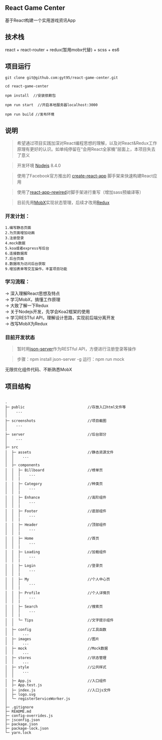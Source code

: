 ## React Game Center
基于React构建一个实用游戏资讯App

## 技术栈
react + react-router + redux(暂用mobx代替) + scss + es6

## 项目运行
```
git clone git@github.com:gyt95/react-game-center.git

cd react-game-center

npm install  //安装依赖包

npm run start  //开启本地服务器localhost:3000

npm run build //发布环境
```

## 说明
> 希望通过项目实践加深对React编程思想的理解，以及对React&Redux工作原理有更好的认识。如单纯停留在“会用React全家桶”层面上，本项目失去了意义

> 开发环境 [Nodejs](https://nodejs.org/zh-cn/) 8.4.0

> 使用了Facebook官方推出的 [create-react-app](https://github.com/facebookincubator/create-react-app) 脚手架来快速构建React应用

> 使用了[react-app-rewired](https://github.com/timarney/react-app-rewired)对脚手架进行重写（增加sass预编译等）

> 目前先用[MobX](https://github.com/mobxjs/mobx)实现状态管理，后续才改用[Redux](https://github.com/reactjs/redux)

### 开发计划：
```
1.编写静态页面  
2.为页面增加动画  
3.注册登录  
4.mock数据  
5.koa或者express写后台  
6.连接数据库  
7.后台页面  
8.数据改为访问后台获取
9.增加表单等交互操作，丰富项目功能
```

### 学习流程：

-> 深入理解React思想及特点  
-> 学习MobX，搞懂工作原理  
-> 大致了解一下Redux  
-> 关于Nodejs开发，先学会Koa2框架的使用  
-> 学习RESTful API，理解设计思路，实现前后端分离开发  
-> 改写MobX为Redux  

### 目前开发状态
  
> 暂时用[json-server](https://github.com/typicode/json-server)作为RESTful API，方便进行注册登录等操作  

> 步骤：npm install json-server -g
> 运行：npm run mock
  
无限优化组件代码、不断熟悉MobX

## 项目结构

```

.
├─ public                             //存放入口html文件等
│    ...
│
├─ screenshots                        //项目截图
│    ...
│
├─ server                             //后台部分
│    ...
│
├─ src
│  ├─ assets                          //静态资源文件
│  │    ...
│  │
│  ├─ components
│  │  ├─ Billboard                    //榜单页
│  │  │    ...
│  │  |
│  │  ├─ Category                     //种类页
│  │  │    ...
│  │  |
│  │  ├─ Enhance                      //高阶组件
│  │  │    ...
│  │  |
│  │  ├─ Footer                       //底部组件
│  │  │    ...
│  │  |
│  │  ├─ Header                       //顶部组件
│  │  │    ...
│  │  |
│  │  ├─ Home                         //首页
│  │  │    ...
│  │  |
│  │  ├─ Loading                      //加载组件
│  │  │    ...
│  │  |
│  │  ├─ Login                        //登录页
│  │  │    ...
│  │  |
│  │  ├─ My                           //个人中心页
│  │  │    ...
│  │  |
│  │  ├─ Profile                      //个人详情页
│  │  │    ...
│  │  |
│  │  ├─ Search                       //搜索页
│  │  │    ...
│  │  |
│  │  └─ Tips                         //文字提示组件
│  │
│  ├─ config                          //工具函数
│  │    ...
│  ├─ images                          //图片
│  │    ...
│  ├─ mock                            //Mock数据
│  │    ...
│  ├─ stores                          //状态管理
│  │    ...
│  ├─ style                           //公共样式
│  │    ...
│  │
│  ├─ App.js                          //入口组件
│  ├─ App.test.js                     
│  ├─ index.js                        //入口js文件
│  ├─ logo.svg                        
│  └─ registerServiceWorker.js        
│
├─ .gitignore
├─ README.md
├─ config-overrides.js
├─ jsconfig.json
├─ package.json
├─ package-lock.json
└─ yarn.lock


```
